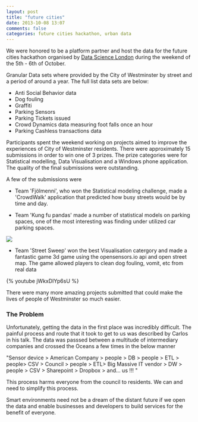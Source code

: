 ```yaml
---
layout: post
title: "future cities"
date: 2013-10-08 13:07
comments: false
categories: future cities hackathon, urban data
---
```

We were honored to be a platform partner and host the data for the future cities hackathon organised by [Data Science London](http://futurecitieshackathon.com/) during the weekend of the 5th - 6th of October.

Granular Data sets where provided by the City of Westminster by street and a period of around a year.
The full list data sets are below:

* Anti Social Behavior data
* Dog fouling
* Graffiti
* Parking Sensors
* Parking Tickets issued
* Crowd Dynamics data measuring foot falls once an hour
* Parking Cashless transactions data


Participants spent the weekend working on projects aimed to improve the experiences of City of Westminster residents.  There were approximately 15 submissions in order to win one of 3 prizes.  The prize categories were for Statistical modelling, Data Visualisation and a Windows phone application.  The quality of the final submissions were outstanding.

A few of the submissions were

* Team 'Fjölmenni', who won the Statistical modeling challenge, made a 'CrowdWalk' application that predicted how busy streets would be by time and day.

* Team 'Kung fu pandas' made a number of statistical models on parking spaces, one of the most interesting was finding under utilized car parking spaces.

<img src="{{ root_url }}/images/IMAG0731.jpg" />

* Team 'Street Sweep' won the best Visualisation catergory and made a fantastic game 3d game using the opensensors.io api and open street map.  The game allowed players to clean dog fouling, vomit, etc from real data

{% youtube jWkxDIYp6sU %}

There were many more amazing projects submitted that could make the lives of people of Westminster so much easier.

### The Problem

Unfortunately, getting the data in the first place was incredibly difficult.  The painful process and route that it took to get to us was described by Carlos in his talk.  The data was passsed between a multitude of intermediary companies and crossed the Oceans a few times in the below manner

"Sensor device > American Company > people > DB > people > ETL > people> CSV > Council > people > ETL> Big Massive IT vendor > DW > people  > CSV > Sharepoint  > Dropbox > and... us !!! "

This process harms everyone from the council to residents. We can and need to simplify this process.

Smart environments need not be a dream of the distant future if we open the data and enable businesses and developers to build services for the benefit of everyone.
